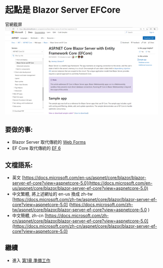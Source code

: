 # 起點是 Blazor Server EFCore
官網截屏
![img/1.PNG](Chapter01/img/2021-02-08/1.PNG "Blazor Server EF Core ")

## 要做的事:
- Blazor Server 取代傳統的 [Web Forms](https://docs.microsoft.com/en-us/aspnet/web-forms/)
- EF Core 取代傳統的 [EF 6](https://docs.microsoft.com/en-us/ef/ef6/get-started)

## 文檔語系:
- 英文 [https://docs.microsoft.com/en-us/aspnet/core/blazor/blazor-server-ef-core?view=aspnetcore-5.0](https://docs.microsoft.com/en-us/aspnet/core/blazor/blazor-server-ef-core?view=aspnetcore-5.0)
- 中文繁體, 將上述網址的 en-us 換成 zh-tw
[https://docs.microsoft.com/zh-tw/aspnet/core/blazor/blazor-server-ef-core?view=aspnetcore-5.0]
(https://docs.microsoft.com/zh-tw/aspnet/core/blazor/blazor-server-ef-core?view=aspnetcore-5.0
)
- 中文簡體, zh-cn
[https://docs.microsoft.com/zh-cn/aspnet/core/blazor/blazor-server-ef-core?view=aspnetcore-5.0](https://docs.microsoft.com/zh-cn/aspnet/core/blazor/blazor-server-ef-core?view=aspnetcore-5.0)



## 繼續
- 進入 [第1章 準備工作](Chapter01)
